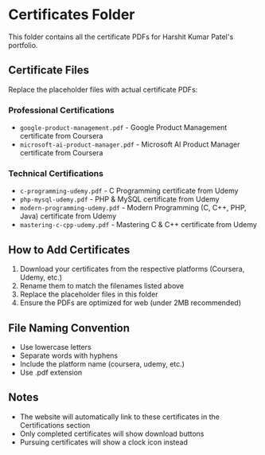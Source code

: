 # Certificates Folder

This folder contains all the certificate PDFs for Harshit Kumar Patel's portfolio.

## Certificate Files

Replace the placeholder files with actual certificate PDFs:

### Professional Certifications
- `google-product-management.pdf` - Google Product Management certificate from Coursera
- `microsoft-ai-product-manager.pdf` - Microsoft AI Product Manager certificate from Coursera

### Technical Certifications
- `c-programming-udemy.pdf` - C Programming certificate from Udemy
- `php-mysql-udemy.pdf` - PHP & MySQL certificate from Udemy
- `modern-programming-udemy.pdf` - Modern Programming (C, C++, PHP, Java) certificate from Udemy
- `mastering-c-cpp-udemy.pdf` - Mastering C & C++ certificate from Udemy

## How to Add Certificates

1. Download your certificates from the respective platforms (Coursera, Udemy, etc.)
2. Rename them to match the filenames listed above
3. Replace the placeholder files in this folder
4. Ensure the PDFs are optimized for web (under 2MB recommended)

## File Naming Convention

- Use lowercase letters
- Separate words with hyphens
- Include the platform name (coursera, udemy, etc.)
- Use .pdf extension

## Notes

- The website will automatically link to these certificates in the Certifications section
- Only completed certificates will show download buttons
- Pursuing certificates will show a clock icon instead
